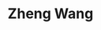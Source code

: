 ---
layout: page
title: Zheng Wang
description: 
img: #assets/img/bio-photo.jpg
redirect:
year: 2021
category: Master's Students
---